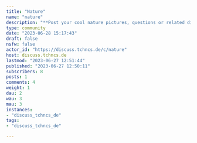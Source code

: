 ```yaml
---
title: "Nature" 
name: "nature"
description: "**Post your cool nature pictures, questions or related discussions here!**# Rules1. Do not post anything that goes against the rules of discuss.tchncs.de (our host instance)2. Be nice, don't spam and don't go miles off topic."
type: community
date: "2023-06-28 15:17:43"
draft: false
nsfw: false
actor_id: "https://discuss.tchncs.de/c/nature"
host: discuss.tchncs.de
lastmod: "2023-06-27 12:51:44"
published: "2023-06-27 12:50:11"
subscribers: 8
posts: 1
comments: 4
weight: 1
dau: 2
wau: 3
mau: 3
instances:
- "discuss_tchncs_de"
tags: 
- "discuss_tchncs_de"

---
```

